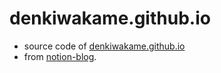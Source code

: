 # denkiwakame.github.io

- source code of [denkiwakame.github.io](https://denkiwakame.github.io)
- from [notion-blog](https://github.com/ijjk/notion-blog).
